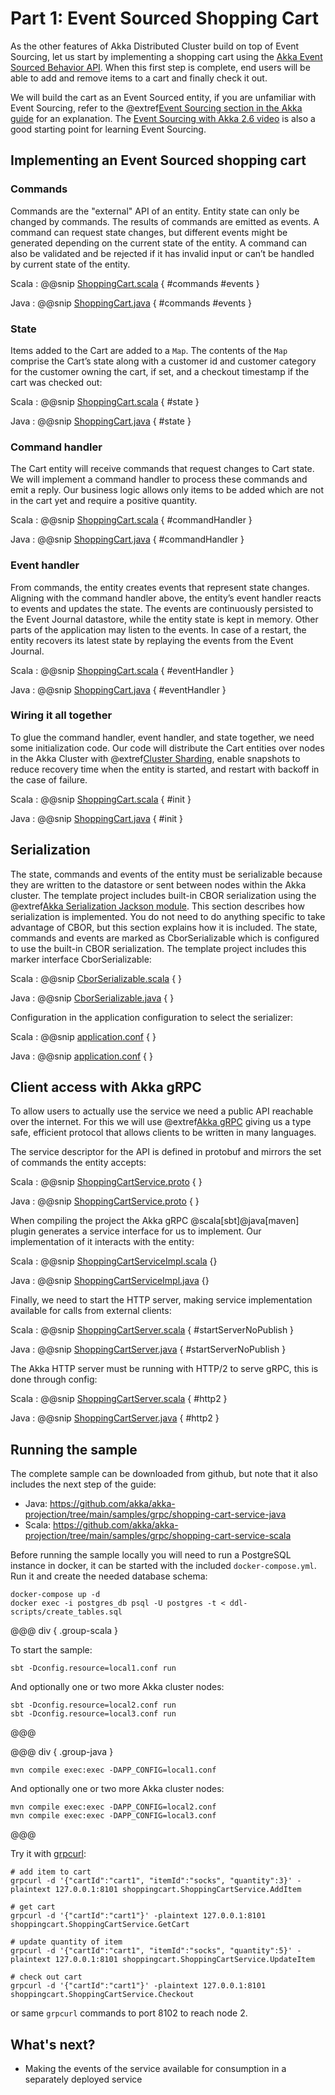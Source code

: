 # Part 1: Event Sourced Shopping Cart

As the other features of Akka Distributed Cluster build on top of Event Sourcing, let us start by implementing a shopping
cart using the [Akka Event Sourced Behavior API](akka:typed/persistence.html). When this first step is complete, end users 
will be able to add and remove items to a cart and finally check it out.

We will build the cart as an Event Sourced entity, if you are unfamiliar with Event Sourcing, refer to the
@extref[Event Sourcing section in the Akka guide](akka-guide:concepts/event-sourcing.html) for an explanation. 
The [Event Sourcing with Akka 2.6 video](https://akka.io/blog/news/2020/01/07/akka-event-sourcing-video) is also a good starting point for learning Event Sourcing.

## Implementing an Event Sourced shopping cart

### Commands

Commands are the "external" API of an entity. Entity state can only be changed by commands. The results of commands are emitted as events. A command can request state changes, but different events might be generated depending on the current state of the entity. A command can also be validated and be rejected if it has invalid input or can’t be handled by current state of the entity.

Scala
:  @@snip [ShoppingCart.scala](/samples/grpc/shopping-cart-service-scala/src/main/scala/shopping/cart/ShoppingCart.scala) { #commands #events }

Java
:  @@snip [ShoppingCart.java](/samples/grpc/shopping-cart-service-java/src/main/java/shopping/cart/ShoppingCart.java) { #commands #events }

### State

Items added to the Cart are added to a `Map`. The contents of the `Map` comprise the Cart’s state along with a customer id and customer category for the customer
owning the cart, if set, and a checkout timestamp if the cart was checked out:

Scala
:  @@snip [ShoppingCart.scala](/samples/grpc/shopping-cart-service-scala/src/main/scala/shopping/cart/ShoppingCart.scala) { #state }

Java
:  @@snip [ShoppingCart.java](/samples/grpc/shopping-cart-service-java/src/main/java/shopping/cart/ShoppingCart.java) { #state }


### Command handler

The Cart entity will receive commands that request changes to Cart state. We will implement a command handler to process these commands and emit a reply. Our business logic allows only items to be added which are not in the cart yet and require a positive quantity.


Scala
:  @@snip [ShoppingCart.scala](/samples/grpc/shopping-cart-service-scala/src/main/scala/shopping/cart/ShoppingCart.scala) { #commandHandler }

Java
:  @@snip [ShoppingCart.java](/samples/grpc/shopping-cart-service-java/src/main/java/shopping/cart/ShoppingCart.java) { #commandHandler }


### Event handler

From commands, the entity creates events that represent state changes. Aligning with the command handler above, the entity’s event handler reacts to events and updates the state. The events are continuously persisted to the Event Journal datastore, while the entity state is kept in memory. Other parts of the application may listen to the events. In case of a restart, the entity recovers its latest state by replaying the events from the Event Journal.


Scala
:  @@snip [ShoppingCart.scala](/samples/grpc/shopping-cart-service-scala/src/main/scala/shopping/cart/ShoppingCart.scala) { #eventHandler }

Java
:  @@snip [ShoppingCart.java](/samples/grpc/shopping-cart-service-java/src/main/java/shopping/cart/ShoppingCart.java) { #eventHandler }


### Wiring it all together

To glue the command handler, event handler, and state together, we need some initialization code. Our code will distribute the Cart entities over nodes in the Akka Cluster with @extref[Cluster Sharding](akka:cluster-sharding.html), enable snapshots to reduce recovery time when the entity is started, and restart with backoff in the case of failure.

Scala
:  @@snip [ShoppingCart.scala](/samples/grpc/shopping-cart-service-scala/src/main/scala/shopping/cart/ShoppingCart.scala) { #init }

Java
:  @@snip [ShoppingCart.java](/samples/grpc/shopping-cart-service-java/src/main/java/shopping/cart/ShoppingCart.java) { #init }


## Serialization

The state, commands and events of the entity must be serializable because they are written to the datastore or sent between nodes within the Akka cluster. The template project includes built-in CBOR serialization using the @extref[Akka Serialization Jackson module](akka:serialization-jackson.html). This section describes how serialization is implemented. You do not need to do anything specific to take advantage of CBOR, but this section explains how it is included.
The state, commands and events are marked as CborSerializable which is configured to use the built-in CBOR serialization. The template project includes this marker interface CborSerializable:

Scala
:  @@snip [CborSerializable.scala](/samples/grpc/shopping-cart-service-scala/src/main/scala/shopping/cart/CborSerializable.scala) { }

Java
:  @@snip [CborSerializable.java](/samples/grpc/shopping-cart-service-java/src/main/java/shopping/cart/CborSerializable.java) { }

Configuration in the application configuration to select the serializer:

Scala
:  @@snip [application.conf](/samples/grpc/shopping-cart-service-scala/src/main/resources/serialization.conf) { }

Java
:  @@snip [application.conf](/samples/grpc/shopping-cart-service-java/src/main/resources/serialization.conf) { }

## Client access with Akka gRPC

To allow users to actually use the service we need a public API reachable over the internet. For this we will use @extref[Akka gRPC](akka-grpc:)
giving us a type safe, efficient protocol that allows clients to be written in many languages.

The service descriptor for the API is defined in protobuf and mirrors the set of commands the entity accepts:

Scala
:  @@snip [ShoppingCartService.proto](/samples/grpc/shopping-cart-service-scala/src/main/protobuf/ShoppingCartService.proto) { }

Java
:  @@snip [ShoppingCartService.proto](/samples/grpc/shopping-cart-service-java/src/main/protobuf/ShoppingCartService.proto) { }

When compiling the project the Akka gRPC @scala[sbt]@java[maven] plugin generates a service interface for us to implement.
Our implementation of it interacts with the entity:

Scala
:  @@snip [ShoppingCartServiceImpl.scala](/samples/grpc/shopping-cart-service-scala/src/main/scala/shopping/cart/ShoppingCartServiceImpl.scala) {}

Java
:  @@snip [ShoppingCartServiceImpl.java](/samples/grpc/shopping-cart-service-java/src/main/java/shopping/cart/ShoppingCartServiceImpl.java) {}

Finally, we need to start the HTTP server, making service implementation available for calls from external clients:

Scala
:  @@snip [ShoppingCartServer.scala](/samples/grpc/shopping-cart-service-scala/src/main/scala/shopping/cart/ShoppingCartServer.scala) { #startServerNoPublish }

Java
:  @@snip [ShoppingCartServer.java](/samples/grpc/shopping-cart-service-java/src/main/java/shopping/cart/ShoppingCartServer.java) { #startServerNoPublish }

The Akka HTTP server must be running with HTTP/2 to serve gRPC, this is done through config:

Scala
:  @@snip [ShoppingCartServer.scala](/samples/grpc/shopping-cart-service-scala/src/main/resources/grpc.conf) { #http2 }

Java
:  @@snip [ShoppingCartServer.java](/samples/grpc/shopping-cart-service-java/src/main/resources/grpc.conf) { #http2 }


## Running the sample

The complete sample can be downloaded from github, but note that it also includes the next step of the guide:

  * Java: https://github.com/akka/akka-projection/tree/main/samples/grpc/shopping-cart-service-java
  * Scala: https://github.com/akka/akka-projection/tree/main/samples/grpc/shopping-cart-service-scala

Before running the sample locally you will need to run a PostgreSQL instance in docker, it can be started with the included
`docker-compose.yml`. Run it and create the needed database schema:

```shell
docker-compose up -d
docker exec -i postgres_db psql -U postgres -t < ddl-scripts/create_tables.sql
```

@@@ div { .group-scala }

To start the sample:

```shell
sbt -Dconfig.resource=local1.conf run
```

And optionally one or two more Akka cluster nodes:

```shell
sbt -Dconfig.resource=local2.conf run
sbt -Dconfig.resource=local3.conf run
```

@@@

@@@ div { .group-java }

```shell
mvn compile exec:exec -DAPP_CONFIG=local1.conf
```

And optionally one or two more Akka cluster nodes:
```shell
mvn compile exec:exec -DAPP_CONFIG=local2.conf
mvn compile exec:exec -DAPP_CONFIG=local3.conf
```

@@@

Try it with [grpcurl](https://github.com/fullstorydev/grpcurl):

```shell
# add item to cart
grpcurl -d '{"cartId":"cart1", "itemId":"socks", "quantity":3}' -plaintext 127.0.0.1:8101 shoppingcart.ShoppingCartService.AddItem

# get cart
grpcurl -d '{"cartId":"cart1"}' -plaintext 127.0.0.1:8101 shoppingcart.ShoppingCartService.GetCart

# update quantity of item
grpcurl -d '{"cartId":"cart1", "itemId":"socks", "quantity":5}' -plaintext 127.0.0.1:8101 shoppingcart.ShoppingCartService.UpdateItem

# check out cart
grpcurl -d '{"cartId":"cart1"}' -plaintext 127.0.0.1:8101 shoppingcart.ShoppingCartService.Checkout
```

or same `grpcurl` commands to port 8102 to reach node 2.

## What's next?

 * Making the events of the service available for consumption in a separately deployed service
